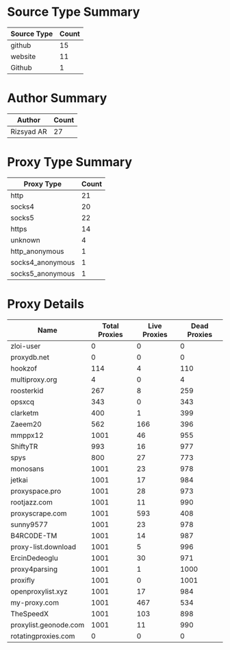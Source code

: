 # Source Type Summary

| Source Type | Count |
|-------------|-------|
| github | 15 |
| website | 11 |
| Github | 1 |


# Author Summary

| Author | Count |
|--------|-------|
| Rizsyad AR | 27 |


# Proxy Type Summary

| Proxy Type | Count |
|------------|-------|
| http | 21 |
| socks4 | 20 |
| socks5 | 22 |
| https | 14 |
| unknown | 4 |
| http_anonymous | 1 |
| socks4_anonymous | 1 |
| socks5_anonymous | 1 |


# Proxy Details

| Name | Total Proxies | Live Proxies | Dead Proxies |
|------|---------------|--------------|---------------|
| zloi-user | 0 | 0 | 0 |
| proxydb.net | 0 | 0 | 0 |
| hookzof | 114 | 4 | 110 |
| multiproxy.org | 4 | 0 | 4 |
| roosterkid | 267 | 8 | 259 |
| opsxcq | 343 | 0 | 343 |
| clarketm | 400 | 1 | 399 |
| Zaeem20 | 562 | 166 | 396 |
| mmppx12 | 1001 | 46 | 955 |
| ShiftyTR | 993 | 16 | 977 |
| spys | 800 | 27 | 773 |
| monosans | 1001 | 23 | 978 |
| jetkai | 1001 | 17 | 984 |
| proxyspace.pro | 1001 | 28 | 973 |
| rootjazz.com | 1001 | 11 | 990 |
| proxyscrape.com | 1001 | 593 | 408 |
| sunny9577 | 1001 | 23 | 978 |
| B4RC0DE-TM | 1001 | 14 | 987 |
| proxy-list.download | 1001 | 5 | 996 |
| ErcinDedeoglu | 1001 | 30 | 971 |
| proxy4parsing | 1001 | 1 | 1000 |
| proxifly | 1001 | 0 | 1001 |
| openproxylist.xyz | 1001 | 17 | 984 |
| my-proxy.com | 1001 | 467 | 534 |
| TheSpeedX | 1001 | 103 | 898 |
| proxylist.geonode.com | 1001 | 11 | 990 |
| rotatingproxies.com | 0 | 0 | 0 |
